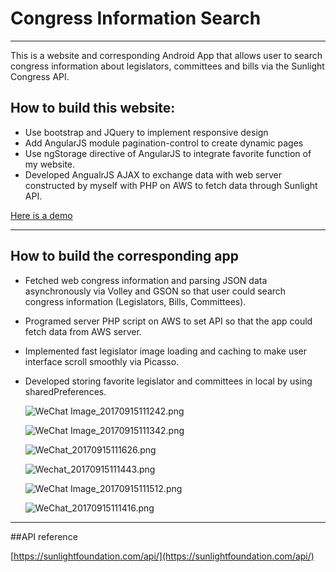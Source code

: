 # Congress Information Search-----This is a website and corresponding Android App  that allows user to search congress information about legislators, committees and bills via the Sunlight Congress API.## How to build this website:* Use bootstrap and JQuery to implement responsive design* Add AngularJS module pagination-control to create dynamic pages* Use ngStorage directive of AngularJS to integrate favorite function of my website.* Developed AngualrJS AJAX to exchange data with web server constructed by myself with PHP on AWS to fetch data through Sunlight API.[Here is a demo](https://youtu.be/Y9299TCPHvs)-----## How to build the corresponding app* Fetched web congress information and parsing JSON data asynchronously via Volley and GSON so that user could search congress information (Legislators, Bills, Committees).*  Programed server PHP script on AWS to set API so that the app could fetch data from AWS server.* Implemented fast legislator image loading and caching to make user interface scroll smoothly via Picasso.* Developed storing favorite legislator and committees in local by using sharedPreferences.	![WeChat Image_20170915111242.png](https://i.loli.net/2017/09/16/59bc1c5bafb57.png)	![WeChat Image_20170915111342.png](https://i.loli.net/2017/09/16/59bc1c88e5be4.png)			![WeChat_20170915111626.png](https://i.loli.net/2017/09/16/59bc1cf7133a9.png)	![Wechat_20170915111443.png](https://i.loli.net/2017/09/16/59bc1cf717354.png)	![WeChat Image_20170915111512.png](https://i.loli.net/2017/09/16/59bc1cf72029d.png)	![WeChat_20170915111416.png](https://i.loli.net/2017/09/16/59bc1cf744e72.png)------##API reference[https://sunlightfoundation.com/api/](https://sunlightfoundation.com/api/)